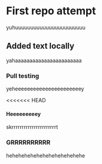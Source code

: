 # First repo attempt

yuhuuuuuuuuuuuuuuuuuuuuuuu

## Added text locally

yahaaaaaaaaaaaaaaaaaaaaaaa

### Pull testing
yeheeeeeeeeeeeeeeeeeeeeeey

<<<<<<< HEAD
#### Heeeeeeeeey
skrrrrrrrrrrrrrrrrrrrrrrt

### GRRRRRRRRRR
hehehehehehehehehehehehehe


